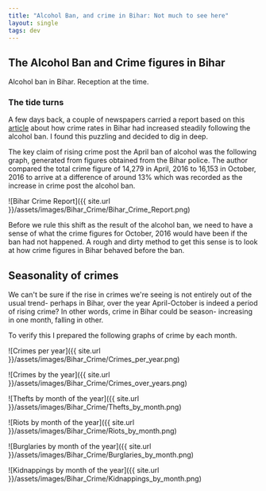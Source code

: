```yaml
---
title: "Alcohol Ban, and crime in Bihar: Not much to see here"
layout: single
tags: dev
---
```


## The Alcohol Ban and Crime figures in Bihar

Alcohol ban in Bihar. Reception at the time. 

### The tide turns
A few days back, a couple of newspapers carried a report based on this [article](http://www.indiaspend.com/cover-story/270-days-after-bihar-liquor-ban-major-crimes-up-13-40759) about how crime rates in Bihar had increased steadily following the alcohol ban. I found this puzzling and decided to dig in deep. 

The key claim of rising crime post the April ban of alcohol was the following graph, generated from figures obtained from the Bihar police. The author compared the total crime figure of 14,279 in April, 2016 to 16,153 in October, 2016 to arrive at a difference of around 13% which was recorded as the increase in crime post the alcohol ban.

![Bihar Crime Report]({{ site.url }}/assets/images/Bihar_Crime/Bihar_Crime_Report.png)

Before we rule this shift as the result of the alcohol ban, we need to have a sense of what the crime figures for October, 2016 would have been if the ban had not happened. A rough and dirty method to get this sense is to look at how crime figures in Bihar behaved before the ban.

## Seasonality of crimes
We can't be sure if the rise in crimes we're seeing is not entirely out of the usual trend- perhaps in Bihar, over the year April-October is indeed a period of rising crime? In other words, crime in Bihar could be season- increasing in one month, falling in other. 

 To verify this I prepared the following graphs of crime by each month.

![Crimes per year]({{ site.url }}/assets/images/Bihar_Crime/Crimes_per_year.png)

![Crimes by the year]({{ site.url }}/assets/images/Bihar_Crime/Crimes_over_years.png)

![Thefts by month of the year]({{ site.url }}/assets/images/Bihar_Crime/Thefts_by_month.png)

![Riots by month of the year]({{ site.url }}/assets/images/Bihar_Crime/Riots_by_month.png)

![Burglaries by month of the year]({{ site.url }}/assets/images/Bihar_Crime/Burglaries_by_month.png)

![Kidnappings by month of the year]({{ site.url }}/assets/images/Bihar_Crime/Kidnappings_by_month.png)

